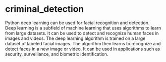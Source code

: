 # criminal_detection
 Python deep learning can be used for facial recognition and detection. Deep learning is a subfield of machine learning that uses algorithms to learn from large datasets. It can be used to detect and recognize human faces in images and videos. The deep learning algorithm is trained on a large dataset of labeled facial images. The algorithm then learns to recognize and detect faces in a new image or video. It can be used in applications such as security, surveillance, and biometric identification.
